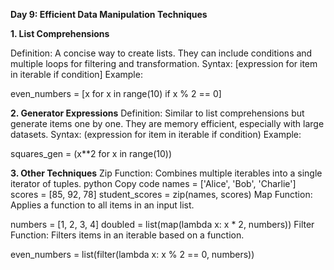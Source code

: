 **Day 9: Efficient Data Manipulation Techniques**

**1. List Comprehensions**

Definition: A concise way to create lists. They can include conditions and multiple loops for filtering and transformation. 
Syntax: [expression for item in iterable if condition] 
Example:

even_numbers = [x for x in range(10) if x % 2 == 0]

**2. Generator Expressions**
Definition: Similar to list comprehensions but generate items one by one. They are memory efficient, especially with large datasets. 
Syntax: (expression for item in iterable if condition) 
Example:

squares_gen = (x**2 for x in range(10))

**3. Other Techniques**
Zip Function: Combines multiple iterables into a single iterator of tuples. 
python Copy code names = ['Alice', 'Bob', 'Charlie'] scores = [85, 92, 78] 
student_scores = zip(names, scores) Map Function: Applies a function to all items in an input list.

numbers = [1, 2, 3, 4] doubled = list(map(lambda x: x * 2, numbers)) Filter Function: Filters items in an iterable based on a function.

even_numbers = list(filter(lambda x: x % 2 == 0, numbers))
